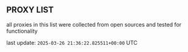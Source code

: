 ## PROXY LIST

all proxies in this list were collected from open sources and tested for functionality

last update: `2025-03-26 21:36:22.825511+00:00` UTC